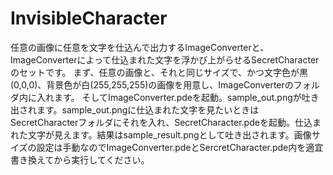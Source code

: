 # InvisibleCharacter
<p>任意の画像に任意を文字を仕込んで出力するImageConverterと、ImageConverterによって仕込まれた文字を浮かび上がらせるSecretCharacterのセットです。
まず、任意の画像と、それと同じサイズで、かつ文字色が黒(0,0,0)、背景色が白(255,255,255)の画像を用意し、ImageConverterのフォルダ内に入れます。
そしてImageConverter.pdeを起動。sample_out.pngが吐き出されます。sample_out.pngに仕込まれた文字を見たいときはSecretCharacterフォルダにそれを入れ、SecretCharacter.pdeを起動。仕込まれた文字が見えます。結果はsample_result.pngとして吐き出されます。画像サイズの設定は手動なのでImageConverter.pdeとSercretCharacter.pde内を適宜書き換えてから実行してください。</p>
